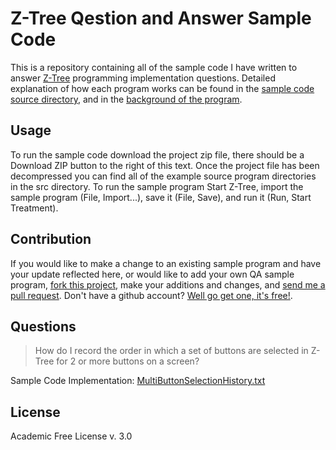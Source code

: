 Z-Tree Qestion and Answer Sample Code
======================================
This is a repository containing all of the sample code I have written to answer
[Z-Tree](http://www.iew.uzh.ch/ztree/index.php) programming implementation questions. Detailed explanation of how each program works can
be found in the [sample code source directory](https://github.com/aaruff/ZTreeQuestionAnswer/blob/master/src/MultiButtonSelectionHistory), 
and in the [background of the program](https://github.com/aaruff/ZTreeQuestionAnswer/blob/master/src/MultiButtonSelectionHistory/MultiButtonSelectionHistory.txt#L58-159).

Usage
-----------------------
To run the sample code download the project zip file, there should be a Download ZIP button
to the right of this text. Once the project file has been decompressed you can find all of
the example source program directories in the src directory. To run the sample program 
Start Z-Tree, import the sample program (File, Import...), save it (File, Save), and run it (Run, Start Treatment).

Contribution
------------
If you would like to make a change to an existing sample program and have your update 
reflected here, or would like to add your own QA sample program, [fork this project](https://help.github.com/articles/fork-a-repo/),
make your additions and changes, and [send me a pull request](https://help.github.com/articles/using-pull-requests/).
Don't have a github account? [Well go get one, it's free!](https://github.com/join).

Questions
---------

> How do I record the order in which a set of buttons are selected in Z-Tree for 2 or more buttons on a screen? 

Sample Code Implementation: [MultiButtonSelectionHistory.txt](https://github.com/aaruff/ZTreeQuestionAnswer/blob/master/src/MultiButtonSelectionHistory.txt)

License
-------
Academic Free License v. 3.0
